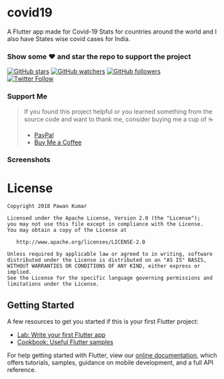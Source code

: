 # covid19

A Flutter app made for Covid-19 Stats for countries around the world and I also have States wise covid cases for India.
### Show some :heart: and star the repo to support the project
[![GitHub stars](https://img.shields.io/github/stars/katariyanikhil/Covid-19-Flutter-App.svg?style=social&label=Star)](https://github.com/katariyanikhil/Covid-19-Flutter-App)     [![GitHub watchers](https://img.shields.io/github/watchers/katariyanikhil/Covid-19-Flutter-App.svg?style=social&label=Watch)](https://github.com/katariyanikhil/Covid-19-Flutter-App) [![GitHub followers](https://img.shields.io/github/followers/katariyanikhil.svg?style=social&label=Follow)](https://github.com/katariyanikhil/Covid-19-Flutter-App)  
[![Twitter Follow](https://img.shields.io/twitter/follow/katariyanikhil_.svg?style=social)](https://twitter.com/katariyanikhil_)

### Support Me
> If you found this project helpful or you learned something from the source code and want to thank me, consider buying me a cup of :coffee:
>
> * [PayPal](https://paypal.me/payme3105/)
> * [Buy Me a Coffee](https://www.buymeacoffee.com/katariyanikhil)


### Screenshots

# License

    Copyright 2018 Pawan Kumar

    Licensed under the Apache License, Version 2.0 (the "License");
    you may not use this file except in compliance with the License.
    You may obtain a copy of the License at

       http://www.apache.org/licenses/LICENSE-2.0

    Unless required by applicable law or agreed to in writing, software
    distributed under the License is distributed on an "AS IS" BASIS,
    WITHOUT WARRANTIES OR CONDITIONS OF ANY KIND, either express or implied.
    See the License for the specific language governing permissions and
    limitations under the License.
    
## Getting Started

A few resources to get you started if this is your first Flutter project:

- [Lab: Write your first Flutter app](https://flutter.dev/docs/get-started/codelab)
- [Cookbook: Useful Flutter samples](https://flutter.dev/docs/cookbook)

For help getting started with Flutter, view our
[online documentation](https://flutter.dev/docs), which offers tutorials,
samples, guidance on mobile development, and a full API reference.
 
